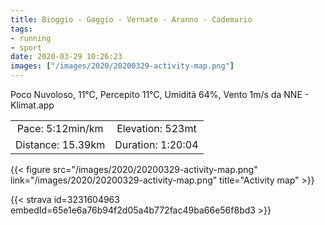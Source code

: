 ```yaml
---
title: Bioggio - Gaggio - Vernate - Aranno - Cademario
tags:
- running
- sport
date: 2020-03-29 10:26:23
images: ["/images/2020/20200329-activity-map.png"]
---
```


Poco Nuvoloso, 11°C, Percepito 11°C, Umidità 64%, Vento 1m/s da NNE - Klimat.app

| | |
| :-: | :-: |
| Pace: 5:12min/km | Elevation: 523mt |
| Distance: 15.39km | Duration: 1:20:04 |



{{< figure src="/images/2020/20200329-activity-map.png" link="/images/2020/20200329-activity-map.png" title="Activity map" >}}


{{< strava id=3231604963 embedId=65e1e6a76b94f2d05a4b772fac49ba66e56f8bd3 >}}
